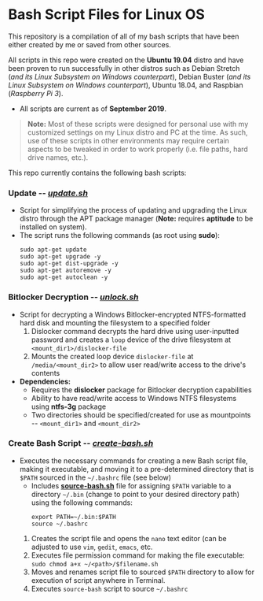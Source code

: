 # Bash Script Files for Linux OS

This repository is a compilation of all of my bash scripts that have been either created by me or saved from other sources.

All scripts in this repo were created on the **Ubuntu 19.04** distro and have been proven to run successfully in other distros such as Debian Stretch (*and its Linux Subsystem on Windows counterpart*), Debian Buster (*and its Linux Subsystem on Windows counterpart*), Ubuntu 18.04, and Raspbian (*Raspberry Pi 3*).
- All scripts are current as of <b>September 2019</b>.

> **Note:** Most of these scripts were designed for personal use with my customized settings on my Linux distro and PC at the time. As such, use of these scripts in other environments may require certain aspects to be tweaked in order to work properly (i.e. file paths, hard drive names, etc.).

This repo currently contains the following bash scripts: 

### Update -- *[update.sh](apt-update/update.sh)* 
- Script for simplifying the process of updating and upgrading the Linux distro through the APT package manager (**Note:** requires **aptitude** to be installed on system).
- The script runs the following commands (as root using **sudo**):
  ```
  sudo apt-get update
  sudo apt-get upgrade -y
  sudo apt-get dist-upgrade -y
  sudo apt-get autoremove -y 
  sudo apt-get autoclean -y
  ```
### Bitlocker Decryption -- *[unlock.sh](bitlocker/unlock.sh)*
- Script for decrypting a Windows Bitlocker-encrypted NTFS-formatted hard disk and mounting the filesystem to a specified folder
  1. Dislocker command decrypts the hard drive using user-inputted password and creates a `loop` device of the drive filesystem at `<mount_dir1>/dislocker-file`
  2. Mounts the created loop device `dislocker-file` at `/media/<mount_dir2>` to allow user read/write access to the drive's contents
- **Dependencies:**
    - Requires the **dislocker** package for Bitlocker decryption capabilities
    - Ability to have read/write access to Windows NTFS filesystems using **ntfs-3g** package
    - Two directories should be specified/created for use as mountpoints -- `<mount_dir1>` and `<mount_dir2>`
  
### Create Bash Script -- *[create-bash.sh](create-bash/create-bash.sh)*
- Executes the necessary commands for creating a new Bash script file, making it executable, and moving it to a pre-determined directory that is `$PATH` sourced in the `~/.bashrc` file (see below)
  - Includes **[source-bash.sh](create-bash/source-bash.sh)** file for assigning `$PATH` variable to a directory `~/.bin` (change to point to your desired directory path) using the following commands:
    ```
    export PATH=~/.bin:$PATH
    source ~/.bashrc
    ```
  1. Creates the script file and opens the `nano` text editor (can be adjusted to use `vim`, `gedit`, `emacs`, etc.
  2. Executes file permission command for making the file executable:
    `sudo chmod a+x ~/<path>/$filename.sh`
  3. Moves and renames script file to sourced `$PATH` directory to allow for execution of script anywhere in Terminal.
  4. Executes `source-bash` script to source `~/.bashrc`

